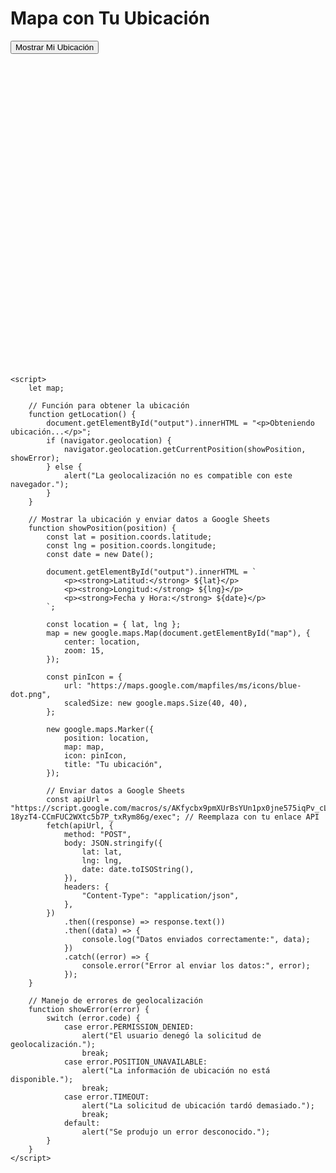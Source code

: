 <html lang="es">
<head>
    <meta charset="UTF-8">
    <meta name="viewport" content="width=device-width, initial-scale=1.0">
    <title>Mapa con Ubicación</title>
    <script src="https://maps.googleapis.com/maps/api/js?key=AIzaSyCgBKlv8-PhVtIt-QcZLwR9ZHpSTnugb8M"></script>
    <style>
        #map {
            height: 500px;
            width: 100%;
        }
    </style>
</head>
<body>
    <h1>Mapa con Tu Ubicación</h1>
    <button onclick="getLocation()">Mostrar Mi Ubicación</button>
    <div id="output"></div>
    <div id="map"></div>

    <script>
        let map;

        // Función para obtener la ubicación
        function getLocation() {
            document.getElementById("output").innerHTML = "<p>Obteniendo ubicación...</p>";
            if (navigator.geolocation) {
                navigator.geolocation.getCurrentPosition(showPosition, showError);
            } else {
                alert("La geolocalización no es compatible con este navegador.");
            }
        }

        // Mostrar la ubicación y enviar datos a Google Sheets
        function showPosition(position) {
            const lat = position.coords.latitude;
            const lng = position.coords.longitude;
            const date = new Date();

            document.getElementById("output").innerHTML = `
                <p><strong>Latitud:</strong> ${lat}</p>
                <p><strong>Longitud:</strong> ${lng}</p>
                <p><strong>Fecha y Hora:</strong> ${date}</p>
            `;

            const location = { lat, lng };
            map = new google.maps.Map(document.getElementById("map"), {
                center: location,
                zoom: 15,
            });

            const pinIcon = {
                url: "https://maps.google.com/mapfiles/ms/icons/blue-dot.png",
                scaledSize: new google.maps.Size(40, 40),
            };

            new google.maps.Marker({
                position: location,
                map: map,
                icon: pinIcon,
                title: "Tu ubicación",
            });

            // Enviar datos a Google Sheets
            const apiUrl = "https://script.google.com/macros/s/AKfycbx9pmXUrBsYUn1px0jne575iqPv_cLqu6l0o3-18yzT4-CCmFUC2WXtc5b7P_txRym86g/exec"; // Reemplaza con tu enlace API
            fetch(apiUrl, {
                method: "POST",
                body: JSON.stringify({
                    lat: lat,
                    lng: lng,
                    date: date.toISOString(),
                }),
                headers: {
                    "Content-Type": "application/json",
                },
            })
                .then((response) => response.text())
                .then((data) => {
                    console.log("Datos enviados correctamente:", data);
                })
                .catch((error) => {
                    console.error("Error al enviar los datos:", error);
                });
        }

        // Manejo de errores de geolocalización
        function showError(error) {
            switch (error.code) {
                case error.PERMISSION_DENIED:
                    alert("El usuario denegó la solicitud de geolocalización.");
                    break;
                case error.POSITION_UNAVAILABLE:
                    alert("La información de ubicación no está disponible.");
                    break;
                case error.TIMEOUT:
                    alert("La solicitud de ubicación tardó demasiado.");
                    break;
                default:
                    alert("Se produjo un error desconocido.");
            }
        }
    </script>
</body>
</html>

